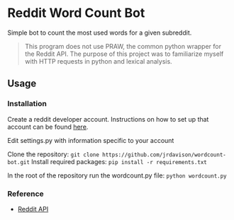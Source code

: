 # Reddit Word Count Bot

Simple bot to count the most used words for a given subreddit.

>This program does not use PRAW, the common python wrapper for the Reddit API. The purpose of this project was to familiarize myself with HTTP requests in python and lexical analysis.

## Usage

### Installation

Create a reddit developer account. Instructions on how to set up that account can be found [here](https://github.com/reddit-archive/reddit/wiki/OAuth2).

Edit settings.py with information specific to your account

Clone the repository: `git clone https://github.com/jrdavison/wordcount-bot.git`
Install required packages: `pip install -r requirements.txt`

In the root of the repository run the wordcount.py file:
`python wordcount.py`
 
### Reference
- [Reddit API](https://www.reddit.com/dev/api/)

